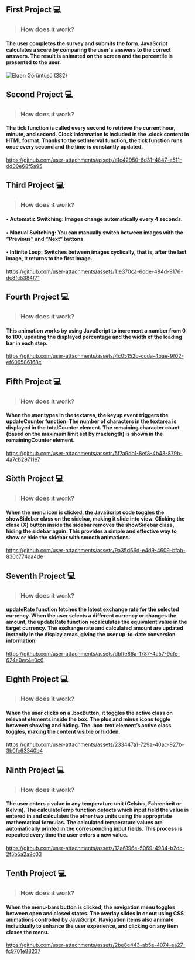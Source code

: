 ## First Project 💻
>### How does it work?
#### The user completes the survey and submits the form. JavaScript calculates a score by comparing the user's answers to the correct answers. The result is animated on the screen and the percentile is presented to the user.
![Ekran Görüntüsü (382)](https://github.com/user-attachments/assets/6f41d2c5-e620-4413-a3c8-33c3366ce75b)

## Second Project 💻
>### How does it work?
#### The tick function is called every second to retrieve the current hour, minute, and second. Clock information is included in the .clock content in HTML format. Thanks to the setInterval function, the tick function runs once every second and the time is constantly updated.
https://github.com/user-attachments/assets/a1c42950-6d31-4847-a511-dd00e68f5a95

## Third Project 💻
>### How does it work?
#### • Automatic Switching: Images change automatically every 4 seconds.
#### • Manual Switching: You can manually switch between images with the “Previous” and “Next” buttons.
#### • Infinite Loop: Switches between images cyclically, that is, after the last image, it returns to the first image.
https://github.com/user-attachments/assets/11e370ca-6dde-484d-9176-dc8fc5384f71

## Fourth Project 💻
>### How does it work?
#### This animation works by using JavaScript to increment a number from 0 to 100, updating the displayed percentage and the width of the loading bar in each step.
https://github.com/user-attachments/assets/4c05152b-ccda-4bae-9f02-ef606586168c

## Fifth Project 💻
>### How does it work?
#### When the user types in the textarea, the keyup event triggers the updateCounter function. The number of characters in the textarea is displayed in the totalCounter element. The remaining character count (based on the maximum limit set by maxlength) is shown in the remainingCounter element.
https://github.com/user-attachments/assets/5f7a9db1-8ef8-4b43-879b-4a7cb29711e7

## Sixth Project 💻
>### How does it work?
#### When the menu icon is clicked, the JavaScript code toggles the showSidebar class on the sidebar, making it slide into view. Clicking the close (X) button inside the sidebar removes the showSidebar class, hiding the sidebar again. This provides a simple and effective way to show or hide the sidebar with smooth animations.
https://github.com/user-attachments/assets/9a35d66d-e4d9-4609-bfab-830c774da4de

## Seventh Project 💻
>### How does it work?
#### updateRate function fetches the latest exchange rate for the selected currency. When the user selects a different currency or changes the amount, the updateRate function recalculates the equivalent value in the target currency. The exchange rate and calculated amount are updated instantly in the display areas, giving the user up-to-date conversion information.
https://github.com/user-attachments/assets/dbffe86a-1787-4a57-9cfe-624e0ec4e0c6

## Eighth Project 💻
>### How does it work?
#### When the user clicks on a .boxButton, it toggles the active class on relevant elements inside the box. The plus and minus icons toggle between showing and hiding. The .box-text element’s active class toggles, making the content visible or hidden.
https://github.com/user-attachments/assets/233447a1-729a-40ac-927b-3b0fc63340b4

## Ninth Project 💻
>### How does it work?
#### The user enters a value in any temperature unit (Celsius, Fahrenheit or Kelvin). The calculateTemp function detects which input field the value is entered in and calculates the other two units using the appropriate mathematical formulas. The calculated temperature values are automatically printed in the corresponding input fields. This process is repeated every time the user enters a new value.
https://github.com/user-attachments/assets/12a6196e-5069-4934-b2dc-2f5b5a2a2c03

## Tenth Project 💻
>### How does it work?
#### When the menu-bars button is clicked, the navigation menu toggles between open and closed states. The overlay slides in or out using CSS animations controlled by JavaScript. Navigation items also animate individually to enhance the user experience, and clicking on any item closes the menu.
https://github.com/user-attachments/assets/2be8e443-ab5a-4074-aa27-fc9701e88237

